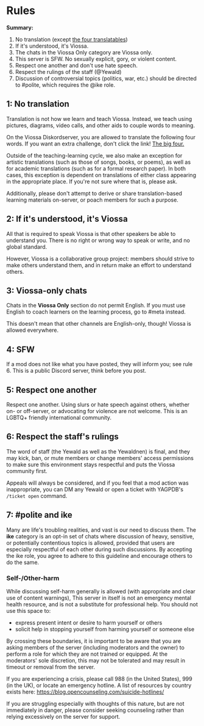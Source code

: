# Rules
**Summary:**
1. No translation (except [the four translatables](https://viossadiskordserver.github.io/bigfour))
2. If it's understood, it's Viossa.
3. The chats in the Viossa Only category are Viossa only.
4. This server is SFW. No sexually explicit, gory, or violent content.
5. Respect one another and don't use hate speech.
6. Respect the rulings of the staff (@Yewald)
7. Discussion of controversial topics (politics, war, etc.) should be directed to #polite, which requires the @ike role.

## 1: No translation
Translation is not how we learn and teach Viossa. Instead, we teach using pictures, diagrams, video calls, and other aids to couple words to meaning.

On the Viossa Diskordserver, you are allowed to translate the following four words. If you want an extra challenge, don't click the link! [The big four.](https://viossadiskordserver.github.io/bigfour)

Outside of the teaching-learning cycle, we also make an exception for artistic translations (such as those of songs, books, or poems), as well as for academic translations (such as for a formal research paper). In both cases, this exception is dependent on translations of either class appearing in the appropriate place. If you're not sure where that is, please ask.

Additionally, please don't attempt to derive or share translation-based learning materials on-server, or poach members for such a purpose.

## 2: If it's understood, it's Viossa
All that is required to speak Viossa is that other speakers be able to understand you. There is no right or wrong way to speak or write, and no global standard.

However, Viossa is a collaborative group project: members should strive to make others understand them, and in return make an effort to understand others.

## 3: Viossa-only chats
Chats in the **Viossa Only** section do not permit English. If you must use English to coach learners on the learning process, go to #meta instead.

This doesn't mean that other channels are English-only, though! Viossa is allowed everywhere.

## 4: SFW
If a mod does not like what you have posted, they will inform you; see rule 6. This is a public Discord server, think before you post.

## 5: Respect one another
Respect one another. Using slurs or hate speech against others, whether on- or off-server, or advocating for violence are not welcome. This is an LGBTQ+ friendly international community.

## 6: Respect the staff's rulings
The word of staff (the Yewald as well as the Yewaldnen) is final, and they may kick, ban, or mute members or change members' access permissions to make sure this environment stays respectful and puts the Viossa community first.

Appeals will always be considered, and if you feel that a mod action was inappropriate, you can DM any Yewald or open a ticket with YAGPDB's `/ticket open` command.

## 7: #polite and ike
Many are life's troubling realities, and vast is our need to discuss them. The **ike** category is an opt-in set of chats where discussion of heavy, sensitive, or potentially contentious topics is allowed, provided that users are especially respectful of each other during such discussions. By accepting the ike role, you agree to adhere to this guideline and encourage others to do the same.

### Self-/Other-harm

While discussing self-harm generally is allowed (with appropriate and clear use of content warnings), This server in itself is not an emergency mental health resource, and is not a substitute for professional help. You should not use this space to:
- express present intent or desire to harm yourself or others
- solicit help in stopping yourself from harming yourself or someone else

By crossing these boundaries, it is important to be aware that you are asking members of the server (including moderators and the owner) to perform a role for which they are not trained or equipped. At the moderators' sole discretion, this may not be tolerated and may result in timeout or removal from the server.

If you are experiencing a crisis, please call 988 (in the United States), 999 (in the UK), or locate an emergency hotline. A list of resources by country exists here:  https://blog.opencounseling.com/suicide-hotlines/

If you are struggling especially with thoughts of this nature, but are not immediately in danger, please consider seeking counseling rather than relying excessively on the server for support.